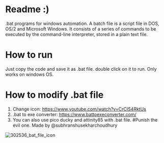 # Readme :)
.bat programs for windows automation.
A batch file is a script file in DOS, OS/2 and Microsoft Windows. It consists of a series of commands to be executed by the command-line interpreter, stored in a plain text file.
# How to run
Just copy the code  and save it as .bat file. 
double click on it to run.
Only works on windows OS.
# How to modify .bat file
1. Change icon: https://www.youtube.com/watch?v=CrCIS4RktUs
2. .bat to exe converter: https://www.battoexeconverter.com/
3. You can also use pico ducky and attinity85 with .bat file.
#Punish the evil one.
Made by @subhranshusekharchoudhury

![302536_bat_file_icon](https://user-images.githubusercontent.com/63858190/148227957-b59c3381-6e78-46f4-a431-853948ccad80.png)
